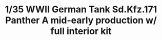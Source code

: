 ---
layout: product
title: "1/35 WWII German Tank  Sd.Kfz.171 Panther A mid-early production w/ full interior kit"
price: "6500" 
desc: "Maketa"
img_path: "/assets/img/TAKO2098.webp"
brand: "N/A"
available: false
special_offer: false
new: false
soon: false
cat: "010000"
subcat: "010200"
subsubcat: "0N/A"
sifra: "TAKO2098"
popular: false
spec: false
---